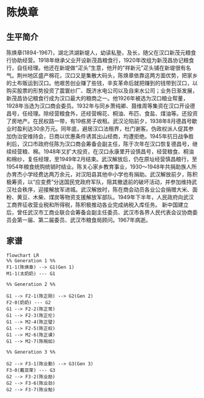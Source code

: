 # 陈焕章

## 生平简介

陈焕章(1894-1967)，湖北洪湖新堤人，幼读私塾，及长，随父在汉口新茂元粮食行协助经营。1918年继承父业开设新茂昌粮食行，1920年改组为新茂昌协记粮食行，自任经理。他还在新堤做“疋头”生意，他开的“祥新元”疋头铺在新堤很有名气。荆州地区盛产棉花，汉口又是集散大码头，陈焕章依靠这两方面优势，把家乡的土布贩运到汉口。他艰苦创业赚了些钱，辛亥革命后就把赚到的钱带到汉口，以购买股票的形势投资了震寰纱厂、既济水电公司以及自来水公司；业务日渐发展，新茂昌协记粮食行成为汉口最大的粮商之一。他1926年被选为汉口粮业帮董，1928年当选为汉口商会委员。1932年与同乡萧纯卿、聂维周等集资在汉口开设德昌号，任经理。除经营粮食外，还经营棉花、桐油、布匹、食盐、煤油等。还投资了房地产。在民权路一带，有19栋房子收租。武汉沦陷前夕，1938年8月德昌号歇业时盈利达30余万元。同年底，避居汉口法租界，杜门谢客。伪政权派人促其参加伪治安维持会，日商以优惠条件诱其出山经商，均遭拒绝。1945年抗日战争胜利后，汉口市政府任陈为汉口商会筹备会副主任，陈于次年在汉口恢复德昌号，继续经营粮、棉。1948年又扩大投资，在汉口永康里开设慎昌号，经营粮食、桐油和棉纱，复任经理，至1949年2月结束。武汉解放后，仍在原址经营慎昌粮行，至1954年粮食统购统销时结业。陈关心家乡教育事业，1930～1948年共捐助族人所办育杰小学经费达两万余元，对汉阳县其他中小学也有捐助。武汉解放前夕，陈积极筹资，以“应变费”分送国民党政府军队，阻其撤退前的破坏活动，并参加维持武汉社会秩序，迎接解放军进城。武汉解放时，陈在商会动员各业公会捐赠大米、面粉、黄豆、木柴、煤炭等物资支援解放军部队。1949年下半年，人民政府向武汉工商界征收营业税和所得税，陈积极推动各业完成纳税入库任务。 新中国建立后，曾任武汉市工商业联合会筹备会副主任委员、武汉市各界人民代表会议协商委员会第一届、第二届委员、武汉市粮食局顾问。1967年病逝。

## 家谱

```mermaid!
flowchart LR
%% Generation 1 %%
F1-1(陈焕章) --> G1(Gen 1)
M1-1(太奶奶) --- G1

%% Generation 2 %%

G1 --> F2-1(陈正刚) --> G2(Gen 2)
F2-0(奶奶) --- G2
G1 --> F2-2(陈正常)
G1 --> F2-3(陈正伦)
G1 --> M2-4(陈正璧)
G1 --> F2-5(陈正权)
G1 --> M2-6(陈正谟)
G1 --> M2-7(陈琬如)

%% Generation 3 %%

G2 --> F3-1(陈业勤) --> G3(Gen 3)
F3-0(戴亚荣) --- G3
G2 --> F3-2(陈业励)
G2 --> F3-6(陈业劲)
G2 --> F3-7(陈业勉)

```